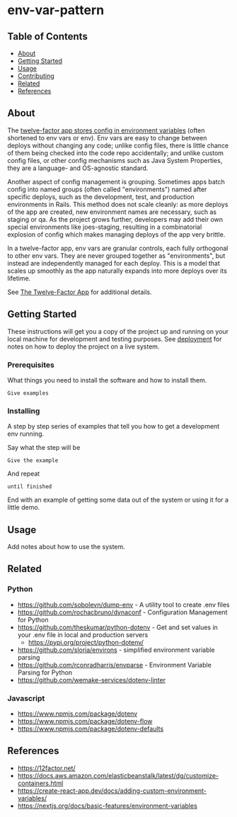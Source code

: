# env-var-pattern

## Table of Contents

- [About](#about)
- [Getting Started](#getting_started)
- [Usage](#usage)
- [Contributing](../CONTRIBUTING.md)
- [Related](#related)
- [References](#references)

## About <a name = "about"></a>

The [twelve-factor app stores config in environment
variables](https://12factor.net/config) (often shortened to env vars or env).
Env vars are easy to change between deploys without changing any code; unlike
config files, there is little chance of them being checked into the code repo
accidentally; and unlike custom config files, or other config mechanisms such as
Java System Properties, they are a language- and OS-agnostic standard.

Another aspect of config management is grouping. Sometimes apps batch config
into named groups (often called "environments") named after specific deploys,
such as the development, test, and production environments in Rails. This method
does not scale cleanly: as more deploys of the app are created, new environment
names are necessary, such as staging or qa. As the project grows further,
developers may add their own special environments like joes-staging, resulting
in a combinatorial explosion of config which makes managing deploys of the app
very brittle.

In a twelve-factor app, env vars are granular controls, each fully orthogonal to
other env vars. They are never grouped together as "environments", but instead
are independently managed for each deploy. This is a model that scales up
smoothly as the app naturally expands into more deploys over its lifetime.

See [The Twelve-Factor App](https://12factor.net/) for additional details.

## Getting Started <a name = "getting_started"></a>

These instructions will get you a copy of the project up and running on your
local machine for development and testing purposes. See
[deployment](#deployment) for notes on how to deploy the project on a live
system.

### Prerequisites

What things you need to install the software and how to install them.

```
Give examples
```

### Installing

A step by step series of examples that tell you how to get a development env
running.

Say what the step will be

```
Give the example
```

And repeat

```
until finished
```

End with an example of getting some data out of the system or using it for a
little demo.

## Usage <a name = "usage"></a>

Add notes about how to use the system.

## Related

### Python

- https://github.com/sobolevn/dump-env - A utility tool to create .env files
- https://github.com/rochacbruno/dynaconf - Configuration Management for Python
- https://github.com/theskumar/python-dotenv - Get and set values in your .env file in local and production servers
  * https://pypi.org/project/python-dotenv/
- https://github.com/sloria/environs - simplified environment variable parsing
- https://github.com/rconradharris/envparse - Environment Variable Parsing for Python
- https://github.com/wemake-services/dotenv-linter

### Javascript

- https://www.npmjs.com/package/dotenv
- https://www.npmjs.com/package/dotenv-flow
- https://www.npmjs.com/package/dotenv-defaults

## References

- https://12factor.net/
- https://docs.aws.amazon.com/elasticbeanstalk/latest/dg/customize-containers.html
- https://create-react-app.dev/docs/adding-custom-environment-variables/
- https://nextjs.org/docs/basic-features/environment-variables
